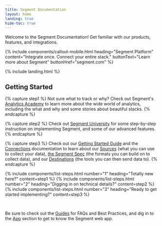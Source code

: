 ```yaml
---
title: Segment Documentation
layout: home
landing: true
hide-toc: true
---
```


Welcome to the Segment Documentation!
Get familiar with our products, features, and integrations.

{% include components/callout-mobile.html heading="Segment Platform" content="Integrate once. Connect your entire stack." buttonText="Learn more about Segment" buttonHref="segment.com" %}

{% include landing.html %}

## Getting Started

{% capture step1 %}
  Not sure what to track or why? Check out Segment's [Analytics Academy](https://segment.com/academy/) to learn more about the wide world of analytics, including the what and why and some stories about beautiful stacks.
{% endcapture %}

{% capture step2 %}
  Check out [Segment University](https://university.segment.com/) for some step-by-step instruction on implementing Segment, and some of our advanced features.
{% endcapture %}

{% capture step3 %}
  Check out our [Getting Started Guide](/docs/guides/) and the [Connections](/docs/connections/) documentation to learn about our [Sources](/docs/connections/sources/) (what you can use to collect your data), [the Segment Spec](/docs/connections/spec/) (the formats you can build on to collect data), and our [Destinations](/docs/connections/destinations/) (the tools you can then send data to).
{% endcapture %}

{% include components/list-steps.html number="1" heading="Totally new here?" content=step1 %}
{% include components/list-steps.html number="2" heading="Digging in on technical details?" content=step2 %}
{% include components/list-steps.html number="3" heading="Ready to get started implementing?" content=step3 %}

<br>

Be sure to check out the [Guides](/docs/guides/) for FAQs and Best Practices, and dig in to the [App](/docs/segment-app/) section to get to know the Segment web app.
